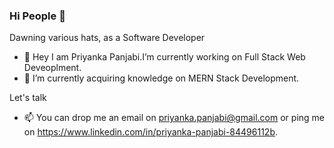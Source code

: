 ### Hi People 👋
Dawning various hats, as a Software Developer
- 🔭 Hey I am Priyanka Panjabi.I’m currently working on Full Stack Web Deveoplment.
- 🌱 I’m currently acquiring knowledge on MERN Stack Development. 

Let's talk 
- 📫 You can drop me an email on priyanka.panjabi@gmail.com or ping me on https://www.linkedin.com/in/priyanka-panjabi-84496112b.
<!--
**Priyanka-Panjabi/Priyanka-Panjabi** is a ✨ _special_ ✨ repository because its `README.md` (this file) appears on your GitHub profile.

Here are some ideas to get you started:

- 🔭 Hey I am Priyanka Panjabi.I’m currently working on Full Stack Web Deveoplment as a MERN Stack Developer.
- 🌱 I’m currently learning ...
- 👯 I’m looking to collaborate on ...
- 🤔 I’m looking for help with ...
- 💬 Ask me about ...
- 📫 You can drop me an email on priyanka.panjabi@gmail.com or ping me on https://www.linkedin.com/in/priyanka-panjabi-84496112b...
- 😄 Pronouns: ...
- ⚡ Fun fact: ...
-->
